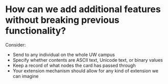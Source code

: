 # How can we add additional features without breaking previous functionality?

Consider: 
- Send to any individual on the whole UW campus
- Specify whether contents are ASCII text, Unicode text, or binary values
- Keep a record of what nodes the card has passed through 
- Your extension mechanism should allow for any kind of extension we can imagine
